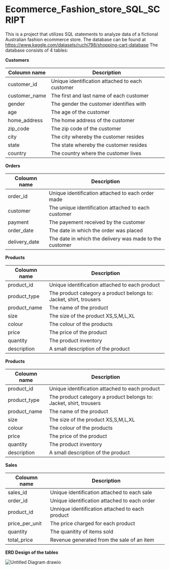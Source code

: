 # Ecommerce_Fashion_store_SQL_SCRIPT
This is a project that utilizes SQL statements to analyze data of a fictional Australian fashion ecommerce store. The database can be found at https://www.kaggle.com/datasets/ruchi798/shopping-cart-database 
The database consists of 4 tables: 

**Customers**

 Coloumn name   | Description  |
| ------------- | ------------- |
| customer_id | Unique identification attached to each customer |
| customer_name  | The first and last name of each customer |
| gender        | The gender the customer identifies with |
| age           | The age of the customer  |
|home_address| The home address of the customer|
|zip_code| The zip code of the customer| 
|city| The city whereby the customer resides |
|state| The state whereby the customer resides| 
|country| The country where the customer lives| 

**Orders**

 Coloumn name   | Description  |
| ------------- | ------------- |
| order_id | Unique identification attached to each order made  |
| customer  | The unique identification attached to each customer  |
| payment      | The payement received by the customer |
| order_date          | The date in which the order was placed   |
|delivery_date| The date in which the delivery was made to the customer|


**Products**

 Coloumn name   | Description  |
| ------------- | ------------- |
| product_id | Unique identification attached to each product |
| product_type  | The product category a product belongs to: Jacket, shirt, trousers |
| product_name      |The name of the product  |
| size         | The size of the product XS,S,M,L,XL |
|colour  | The colour of the products|
|price| The price of the product|
|quantity| The product inventory| 
|description| A small description of the product  |

**Products**

 Coloumn name   | Description  |
| ------------- | ------------- |
| product_id | Unique identification attached to each product |
| product_type  | The product category a product belongs to: Jacket, shirt, trousers |
| product_name      |The name of the product  |
| size         | The size of the product XS,S,M,L,XL |
|colour  | The colour of the products|
|price| The price of the product|
|quantity| The product inventory| 
|description| A small description of the product  |

**Sales**

 Coloumn name   | Description  |
| ------------- | ------------- |
| sales_id | Unique identification attached to each sale|
| order_id |Unique identification attached to each order |
| product_id      |Unnique identification attached to each product   |
| price_per_unit      | The price charged for each product |
|quantity  | The quanitity of items sold |
|total_price| Revenue generated from the sale of an item |

**ERD Design of the tables**





![Untitled Diagram drawio](https://github.com/jimmykarago/Ecommerce_Fashion_store_SQL_SCRIPT/assets/84075679/0ae93a03-e9f9-4538-bce9-51004e71ef54)
